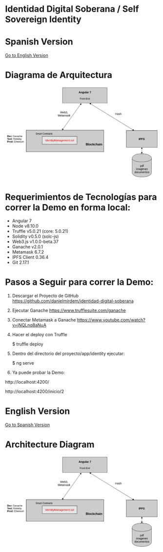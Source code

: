 # Identidad Digital Soberana / Self Sovereign Identity 


# Spanish Version

[Go to English Version](#english-version)


# Diagrama de Arquitectura

![Test Image 1](Identidad-Soberana.png)


# Requerimientos de Tecnologías para correr la Demo en forma local:

- Angular 7
- Node v8.10.0
- Truffle v5.0.21 (core: 5.0.21)
- Solidity v0.5.0 (solc-js)
- Web3.js v1.0.0-beta.37
- Ganache v2.0.1
- Metamask 6.7.2
- IPFS Client 0.36.4
- Git 2.17.1


# Pasos a Seguir para correr la Demo:


1) Descargar el Proyecto de GitHub
https://github.com/danielmirdem/identidad-digital-soberana

2) Ejecutar Ganache
https://www.trufflesuite.com/ganache

3) Conectar Metamask a Ganache
https://www.youtube.com/watch?v=jNQLnq8aNuA

4) Hacer el deploy con Truffle

    $ truffle deploy

5) Dentro del directorio del proyecto/app/identity ejecutar:

    $ ng serve

6) Ya puede probar la Demo:

http://localhost:4200/


http://localhost:4200/inicio/2


# English Version

[Go to Spanish Version](#spanish-version)


# Architecture Diagram

![Test Image 1](Identidad-Soberana.png)

